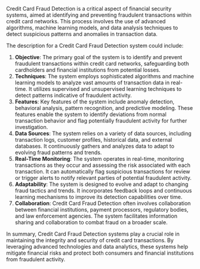 Credit Card Fraud Detection is a critical aspect of financial security systems, aimed at identifying and preventing fraudulent transactions within credit card networks. This process involves the use of advanced algorithms, machine learning models, and data analysis techniques to detect suspicious patterns and anomalies in transaction data.

The description for a Credit Card Fraud Detection system could include:
1. **Objective**: The primary goal of the system is to identify and prevent fraudulent transactions within credit card networks, safeguarding both cardholders and financial institutions from potential losses.
2. **Techniques**: The system employs sophisticated algorithms and machine learning models to analyze vast amounts of transaction data in real-time. It utilizes supervised and unsupervised learning techniques to detect patterns indicative of fraudulent activity.
3. **Features**: Key features of the system include anomaly detection, behavioral analysis, pattern recognition, and predictive modeling. These features enable the system to identify deviations from normal transaction behavior and flag potentially fraudulent activity for further investigation.
4. **Data Sources**: The system relies on a variety of data sources, including transaction logs, customer profiles, historical data, and external databases. It continuously gathers and analyzes data to adapt to evolving fraud patterns and trends.
5. **Real-Time Monitoring**: The system operates in real-time, monitoring transactions as they occur and assessing the risk associated with each transaction. It can automatically flag suspicious transactions for review or trigger alerts to notify relevant parties of potential fraudulent activity.
6. **Adaptability**: The system is designed to evolve and adapt to changing fraud tactics and trends. It incorporates feedback loops and continuous learning mechanisms to improve its detection capabilities over time.
7. **Collaboration**: Credit Card Fraud Detection often involves collaboration between financial institutions, payment processors, regulatory bodies, and law enforcement agencies. The system facilitates information sharing and collaboration to combat fraud on a broader scale.

In summary, Credit Card Fraud Detection systems play a crucial role in maintaining the integrity and security of credit card transactions. By leveraging advanced technologies and data analytics, these systems help mitigate financial risks and protect both consumers and financial institutions from fraudulent activity.
